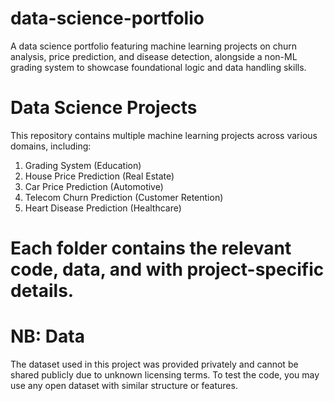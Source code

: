 # data-science-portfolio
A data science portfolio featuring machine learning projects on churn analysis, price prediction, and disease detection, alongside a non-ML grading system to showcase foundational logic and data handling skills.

# Data Science Projects
This repository contains multiple machine learning projects across various domains, including:
1. Grading System (Education)
2. House Price Prediction (Real Estate)
3. Car Price Prediction (Automotive)
4. Telecom Churn Prediction (Customer Retention)
5. Heart Disease Prediction (Healthcare)
# Each folder contains the relevant code, data, and with project-specific details.

# NB: Data
The dataset used in this project was provided privately and cannot be shared publicly due to unknown licensing terms. To test the code, you may use any open dataset with similar structure or features.
